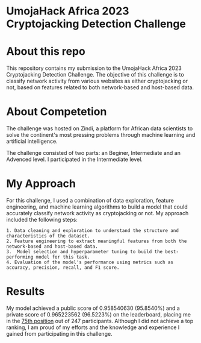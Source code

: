 # UmojaHack Africa 2023 Cryptojacking Detection Challenge


# About this repo

This repository contains my submission to the UmojaHack Africa 2023 Cryptojacking Detection Challenge. The objective of this challenge is to classify network activity from various websites as either cryptojacking or not, based on features related to both network-based and host-based data.


# About Competetion

The challenge was hosted on Zindi, a platform for African data scientists to solve the continent's most pressing problems through machine learning and artificial intelligence.

The challenge consisted of two parts: an Beginer, Intermediate and an Advenced level. I participated in the Intermediate level.


# My Approach

For this challenge, I used a combination of data exploration, feature engineering, and machine learning algorithms to build a model that could accurately classify network activity as cryptojacking or not. My approach included the following steps:

    1. Data cleaning and exploration to understand the structure and characteristics of the dataset.
    2. Feature engineering to extract meaningful features from both the network-based and host-based data.
    3.  Model selection and hyperparameter tuning to build the best-performing model for this task.
    4. Evaluation of the model's performance using metrics such as accuracy, precision, recall, and F1 score.


# Results

My model achieved a public score of 0.958540630 (95.8540%) and a private score of 0.965223562 (96.5223%) on the leaderboard, placing me in the <a href="https://zindi.africa/competitions/umojahack-africa-2023-intermediate-challenge/leaderboard?page=2&jumptouser=true" target="_blank">75th position</a> out of 247 participants. 
Although I did not achieve a top ranking, I am proud of my efforts and the knowledge and experience I gained from participating in this challenge.
